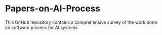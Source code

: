 # Papers-on-AI-Process
This GitHub repository contains a comprehensive survey of the work done on software process for AI systems.
